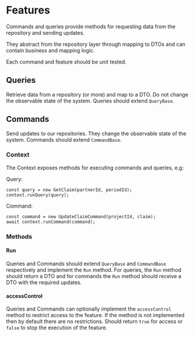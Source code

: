 # Features

Commands and queries provide methods for requesting data from the repository and sending updates.

They abstract from the repository layer through mapping to DTOs and can contain business and mapping logic.

Each command and feature should be unit tested.

## Queries

Retrieve data from a repository (or more) and map to a DTO.
Do not change the observable state of the system.
Queries should extend `QueryBase`.

## Commands

Send updates to our repositories.
They change the observable state of the system.
Commands should extend `CommandBase`.

### Context

The Context exposes methods for executing commands and queries, e.g:

Query:

```
const query = new GetClaim(partnerId, periodId);
context.runQuery(query);
```

Command:

```
const command = new UpdateClaimCommand(projectId, claim);
await context.runCommand(command);
```

### Methods

#### Run

Queries and Commands should extend `QueryBase` and `CommandBase` respectively and implement the `Run` method.
For queries, the `Run` method should return a DTO and for commands the `Run` method should receive a DTO with the required updates.

#### accessControl

Queries and Commands can optionally implement the `accessControl` method to restrict access to the feature.
If the method is not implemented then by default there are no restrictions.
Should return `true` for access or `false` to stop the execution of the feature.
